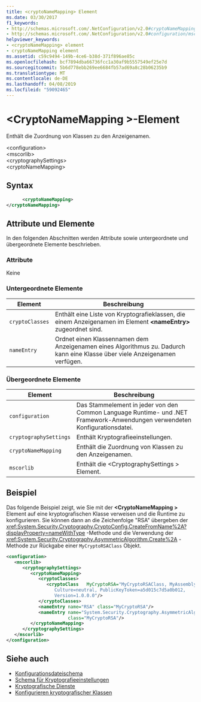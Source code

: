 ```yaml
---
title: <cryptoNameMapping> Element
ms.date: 03/30/2017
f1_keywords:
- http://schemas.microsoft.com/.NetConfiguration/v2.0#cryptoNameMapping
- http://schemas.microsoft.com/.NetConfiguration/v2.0#configuration/mscorlib/cryptographySettings/cryptoNameMapping
helpviewer_keywords:
- <cryptoNameMapping> element
- cryptoNameMapping element
ms.assetid: c59c9494-149b-4ce6-b38d-371f896ae85c
ms.openlocfilehash: bcf7894dba66736fcc1a30af9b5557549ef25e7d
ms.sourcegitcommit: 5b6d778ebb269ee6684fb57ad69a8c28b06235b9
ms.translationtype: MT
ms.contentlocale: de-DE
ms.lasthandoff: 04/08/2019
ms.locfileid: "59092465"
---
```

# <a name="cryptonamemapping-element"></a>\<CryptoNameMapping >-Element
Enthält die Zuordnung von Klassen zu den Anzeigenamen.  
  
 \<configuration>  
\<mscorlib>  
\<cryptographySettings>  
\<cryptoNameMapping>  
  
## <a name="syntax"></a>Syntax  
  
```xml  
      <cryptoNameMapping>   
</cryptoNameMapping>  
```  
  
## <a name="attributes-and-elements"></a>Attribute und Elemente  
 In den folgenden Abschnitten werden Attribute sowie untergeordnete und übergeordnete Elemente beschrieben.  
  
### <a name="attributes"></a>Attribute  
 Keine  
  
### <a name="child-elements"></a>Untergeordnete Elemente  
  
|Element|Beschreibung|  
|-------------|-----------------|  
|`cryptoClasses`|Enthält eine Liste von Kryptografieklassen, die einem Anzeigenamen im Element **\<nameEntry>** zugeordnet sind.|  
|`nameEntry`|Ordnet einen Klassennamen dem Anzeigenamen eines Algorithmus zu. Dadurch kann eine Klasse über viele Anzeigenamen verfügen.|  
  
### <a name="parent-elements"></a>Übergeordnete Elemente  
  
|Element|Beschreibung|  
|-------------|-----------------|  
|`configuration`|Das Stammelement in jeder von den Common Language Runtime- und .NET Framework-Anwendungen verwendeten Konfigurationsdatei.|  
|`cryptographySettings`|Enthält Kryptografieeinstellungen.|  
|`cryptoNameMapping`|Enthält die Zuordnung von Klassen zu den Anzeigenamen.|  
|`mscorlib`|Enthält die \<CryptographySettings > Element.|  
  
## <a name="example"></a>Beispiel  
 Das folgende Beispiel zeigt, wie Sie mit der  **\<CryptoNameMapping >** Element auf eine kryptografischen Klasse verweisen und die Runtime zu konfigurieren. Sie können dann an die Zeichenfolge "RSA" übergeben der <xref:System.Security.Cryptography.CryptoConfig.CreateFromName%2A?displayProperty=nameWithType> -Methode und die Verwendung der <xref:System.Security.Cryptography.AsymmetricAlgorithm.Create%2A> -Methode zur Rückgabe einer `MyCryptoRSAClass` Objekt.  
  
```xml  
<configuration>  
   <mscorlib>  
      <cryptographySettings>  
         <cryptoNameMapping>  
            <cryptoClasses>  
               <cryptoClass   MyCryptoRSA="MyCryptoRSAClass, MyAssembly  
                  Culture=neutral, PublicKeyToken=a5d015c7d5a0b012,  
                  Version=1.0.0.0"/>  
            </cryptoClasses>  
            <nameEntry name="RSA" class="MyCryptoRSA"/>  
            <nameEntry name="System.Security.Cryptography.AsymmetricAlgorithm"  
                       class="MyCryptoRSA"/>  
         </cryptoNameMapping>  
      </cryptographySettings>  
   </mscorlib>  
</configuration>  
```  
  
## <a name="see-also"></a>Siehe auch

- [Konfigurationsdateischema](../../../../../docs/framework/configure-apps/file-schema/index.md)
- [Schema für Kryptografieeinstellungen](../../../../../docs/framework/configure-apps/file-schema/cryptography/index.md)
- [Kryptografische Dienste](../../../../../docs/standard/security/cryptographic-services.md)
- [Konfigurieren kryptografischer Klassen](../../../../../docs/framework/configure-apps/configure-cryptography-classes.md)

